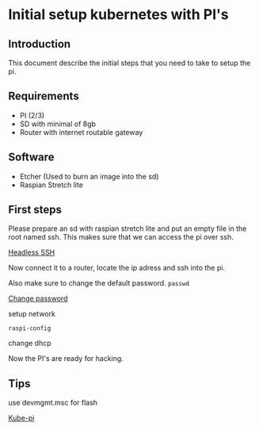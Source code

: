 # Initial setup kubernetes with PI's

## Introduction 

This document describe the initial steps that you need to take to setup the pi.

## Requirements

- PI (2/3)
- SD with minimal of 8gb
- Router with internet routable gateway

## Software

- Etcher (Used to burn an image into the sd)
- Raspian Stretch lite

## First steps

Please prepare an sd with raspian stretch lite and put an empty file in the root named ssh. This makes sure that we can access the pi over ssh.

[Headless SSH](https://www.raspberrypi.org/documentation/remote-access/ssh/)

Now connect it to a router, locate the ip adress and ssh into the pi.

Also make sure to change the default password. `passwd`

[Change password](https://www.raspberrypi.org/documentation/configuration/security.md)

setup network

`raspi-config`

change dhcp



Now the PI's are ready for hacking.

## Tips

use devmgmt.msc for flash 

[Kube-pi](https://medium.com/nycdev/k8s-on-pi-9cc14843d43)
